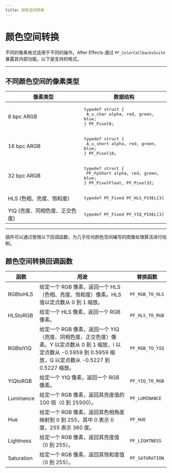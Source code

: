 ```yaml
---
title: 颜色空间转换
---
```

# 颜色空间转换

不同的像素格式适用于不同的操作。After Effects 通过 `PF_ColorCallbacksSuite` 暴露其内部功能。以下是支持的格式。

---

## 不同颜色空间的像素类型

| 像素类型 | 数据结构 |
| --- | --- |
| 8 bpc ARGB | <pre lang="cpp">typedef struct {<br/>  A_u_char alpha, red, green, blue;<br/>} PF_Pixel8;</pre> |
| 16 bpc ARGB | <pre lang="cpp">typedef struct {<br/>  A_u_short alpha, red, green, blue;<br/>} PF_Pixel16;</pre> |
| 32 bpc ARGB | <pre lang="cpp">typedef struct {<br/>  PF_FpShort alpha, red, green, blue;<br/>} PF_PixelFloat, PF_Pixel32;</pre> |
| HLS (色相、亮度、饱和度) | <pre lang="cpp">typedef PF_Fixed PF_HLS_PIXEL[3]</pre> |
| YIQ (亮度、同相色度、正交色度) | <pre lang="cpp">typedef PF_Fixed PF_YIQ_PIXEL[3]</pre> |

---

插件可以通过使用以下回调函数，为几乎任何颜色空间编写的图像处理算法进行绘制。

## 颜色空间转换回调函数

| 函数 | 用途 | 替换函数 |
| --- | --- | --- |
| RGBtoHLS | 给定一个 RGB 像素，返回一个 HLS（色相、亮度、饱和度）像素。HLS 值以定点数从 0 到 1 缩放。 | `PF_RGB_TO_HLS` |
| HLStoRGB | 给定一个 HLS 像素，返回一个 RGB 像素。 | `PF_HLS_TO_RGB` |
| RGBtoYIQ | 给定一个 RGB 像素，返回一个 YIQ（亮度、同相色度、正交色度）像素。Y 以定点数从 0 到 1 缩放，I 以定点数从 -0.5959 到 0.5959 缩放，Q 以定点数从 -0.5227 到 0.5227 缩放。 | `PF_RGB_TO_YIQ` |
| YIQtoRGB | 给定一个 YIQ 像素，返回一个 RGB 像素。 | `PF_YIQ_TO_RGB` |
| Luminance | 给定一个 RGB 像素，返回其亮度值的 100 倍（0 到 25500）。 | `PF_LUMINANCE` |
| Hue | 给定一个 RGB 像素，返回其色相角度映射到 0 到 255，其中 0 表示 0 度，255 表示 360 度。 | `PF_HUE` |
| Lightness | 给定一个 RGB 像素，返回其亮度值（0 到 255）。 | `PF_LIGHTNESS` |
| Saturation | 给定一个 RGB 像素，返回其饱和度值（0 到 255）。 | `PF_SATURATION` |
